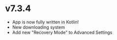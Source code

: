 # v7.3.4
- App is now fully written in Kotlin!
- New downloading system
- Add new "Recovery Mode" to Advanced Settings
